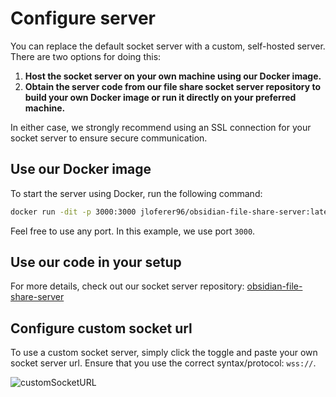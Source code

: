 # Configure server

You can replace the default socket server with a custom, self-hosted server. There are two options for doing this:

1. **Host the socket server on your own machine using our Docker image.**
2. **Obtain the server code from our file share socket server repository to build your own Docker image or run it directly on your preferred machine.**

In either case, we strongly recommend using an SSL connection for your socket server to ensure secure communication.

## Use our Docker image

To start the server using Docker, run the following command:

```bash
docker run -dit -p 3000:3000 jloferer96/obsidian-file-share-server:latest
```

Feel free to use any port. In this example, we use port `3000`.

## Use our code in your setup

For more details, check out our socket server repository: [obsidian-file-share-server](https://github.com/muckmuck96/obsidian-file-share-server)

## Configure custom socket url

To use a custom socket server, simply click the toggle and paste your own socket server url. Ensure that you use the correct syntax/protocol: `wss://`.

![customSocketURL](/customSocketURL.png)
